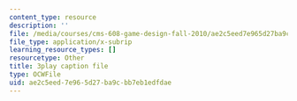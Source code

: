 ```yaml
---
content_type: resource
description: ''
file: /media/courses/cms-608-game-design-fall-2010/ae2c5eed7e965d27ba9cbb7eb1edfdae_68570.vtt
file_type: application/x-subrip
learning_resource_types: []
resourcetype: Other
title: 3play caption file
type: OCWFile
uid: ae2c5eed-7e96-5d27-ba9c-bb7eb1edfdae
---
```

